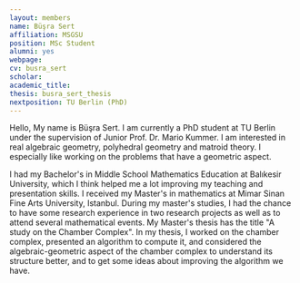 ```yaml
---
layout: members
name: Büşra Sert
affiliation: MSGSU
position: MSc Student
alumni: yes
webpage:
cv: busra_sert
scholar:
academic_title:
thesis: busra_sert_thesis
nextposition: TU Berlin (PhD)
---
```


Hello, My name is Büşra Sert. I am currently a PhD student at TU Berlin under the supervision of Junior Prof. Dr. Mario Kummer.
I am interested in real algebraic geometry, polyhedral geometry and matroid theory.
I especially like working on the problems that have a geometric aspect.

I had my Bachelor's in Middle School Mathematics Education at Balıkesir University, which I think helped me a lot improving my teaching and presentation skills.
I received my Master's in mathematics at Mimar Sinan Fine Arts University, Istanbul.
During my master's studies, I had the chance to have some research experience in two research projects as well as to attend several mathematical events.
My Master's thesis has the title "A study on the Chamber Complex".
In my thesis, I worked on the chamber complex, presented an algorithm to compute it, and considered the algebraic-geometric aspect of the chamber complex to understand its structure better, and to get some ideas about improving the algorithm we have.
